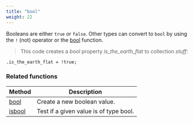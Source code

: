 ```yaml
---
title: "bool"
weight: 22
---
```


Booleans are either `true` or `false`.
Other types can convert to `bool` by using the `!` (not) operator or the [bool](../../collection-api/bool) function.

> This code creates a *bool* property *is_the_earth_flat* to collection *stuff*:

```thingsdb,should_pass
.is_the_earth_flat = !true;
```


### Related functions

Method | Description
------ | -----------
[bool](../../collection-api/bool) | Create a new boolean value.
[isbool](../../collection-api/isbool) | Test if a given value is of type bool.

